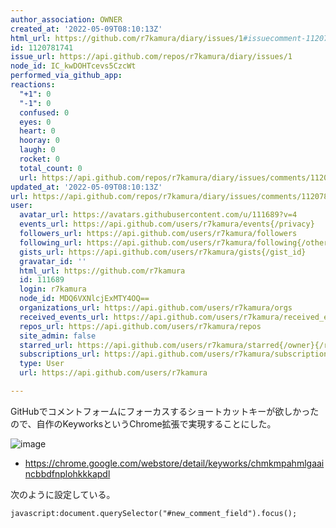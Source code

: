 ```yaml
---
author_association: OWNER
created_at: '2022-05-09T08:10:13Z'
html_url: https://github.com/r7kamura/diary/issues/1#issuecomment-1120781741
id: 1120781741
issue_url: https://api.github.com/repos/r7kamura/diary/issues/1
node_id: IC_kwDOHTcevs5CzcWt
performed_via_github_app: 
reactions:
  "+1": 0
  "-1": 0
  confused: 0
  eyes: 0
  heart: 0
  hooray: 0
  laugh: 0
  rocket: 0
  total_count: 0
  url: https://api.github.com/repos/r7kamura/diary/issues/comments/1120781741/reactions
updated_at: '2022-05-09T08:10:13Z'
url: https://api.github.com/repos/r7kamura/diary/issues/comments/1120781741
user:
  avatar_url: https://avatars.githubusercontent.com/u/111689?v=4
  events_url: https://api.github.com/users/r7kamura/events{/privacy}
  followers_url: https://api.github.com/users/r7kamura/followers
  following_url: https://api.github.com/users/r7kamura/following{/other_user}
  gists_url: https://api.github.com/users/r7kamura/gists{/gist_id}
  gravatar_id: ''
  html_url: https://github.com/r7kamura
  id: 111689
  login: r7kamura
  node_id: MDQ6VXNlcjExMTY4OQ==
  organizations_url: https://api.github.com/users/r7kamura/orgs
  received_events_url: https://api.github.com/users/r7kamura/received_events
  repos_url: https://api.github.com/users/r7kamura/repos
  site_admin: false
  starred_url: https://api.github.com/users/r7kamura/starred{/owner}{/repo}
  subscriptions_url: https://api.github.com/users/r7kamura/subscriptions
  type: User
  url: https://api.github.com/users/r7kamura

---
```

GitHubでコメントフォームにフォーカスするショートカットキーが欲しかったので、自作のKeyworksというChrome拡張で実現することにした。

![image](https://user-images.githubusercontent.com/111689/167367530-2766fc03-329f-4d51-a6eb-0ecce75f678c.png)

- https://chrome.google.com/webstore/detail/keyworks/chmkmpahmlgaaincbbdfnplohkkkapdl

次のように設定している。

```
javascript:document.querySelector("#new_comment_field").focus();
```